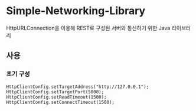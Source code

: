 # Simple-Networking-Library
HttpURLConnection을 이용해 REST로 구성된 서버와 통신하기 위한 Java 라이브러리

## 사용

### 초기 구성
    HttpClientConfig.setTargetAddress("http://127.0.0.1");
    HttpClientConfig.setTargetPort(5000);
    HttpClientConfig.setReadTimeout(1500);
    HttpClientConfig.setConnectTimeout(1500);
